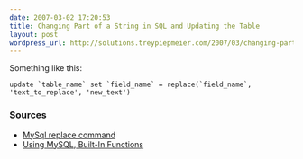 ```yaml
---
date: 2007-03-02 17:20:53
title: Changing Part of a String in SQL and Updating the Table
layout: post
wordpress_url: http://solutions.treypiepmeier.com/2007/03/changing-part-of-a-string-in-sql-and-updating-the-table/
---
```

Something like this:

    update `table_name` set `field_name` = replace(`field_name`, 'text_to_replace', 'new_text')

### Sources
* [MySql replace command](http://www.webmasterworld.com/forum10/8113.htm)
* [Using MySQL, Built-In Functions](http://www.keithjbrown.co.uk/vworks/mysql/mysql_p9.php)